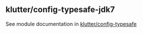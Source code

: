## klutter/config-typesafe-jdk7

See module documentation in [klutter/config-typesafe](../config-typesafe)
